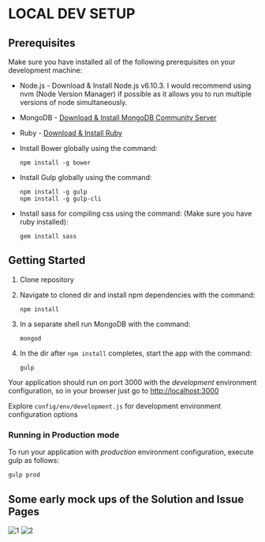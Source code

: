 
# LOCAL DEV SETUP

## Prerequisites
Make sure you have installed all of the following prerequisites on your development machine:

* Node.js - Download & Install Node.js v6.10.3. I would recommend using nvm (Node Version Manager) if possible as it allows you to run multiple versions of node simultaneously. 

* MongoDB - [Download & Install MongoDB Community Server](http://www.mongodb.org/downloads)

* Ruby - [Download & Install Ruby](https://www.ruby-lang.org/en/documentation/installation/)

* Install Bower globally using the command:
	```
	npm install -g bower
	```
		
* Install Gulp globally using the command:
	```
	npm install -g gulp
	npm install -g gulp-cli
	```
		
* Install sass for compiling css using the command: (Make sure you have ruby installed):
	```
	gem install sass
	```
		

## Getting Started

1. Clone repository

2. Navigate to cloned dir and install npm dependencies with the command:
	```
	npm install
	```

3. In a separate shell run MongoDB with the command:
	```
	mongod
	```

4. In the dir after `npm install` completes, start the app with the command:
	```
	gulp
	```

Your application should run on port 3000 with the *development* environment configuration, so in your browser just go to [http://localhost:3000](http://localhost:3000)

Explore `config/env/development.js` for development environment configuration options


### Running in Production mode
To run your application with *production* environment configuration, execute gulp as follows:

```
gulp prod
```

## Some early mock ups of the Solution and Issue Pages

![1](http://i.imgur.com/MjB2Waf.png)
![2](http://i.imgur.com/jmyT9cR.png)

